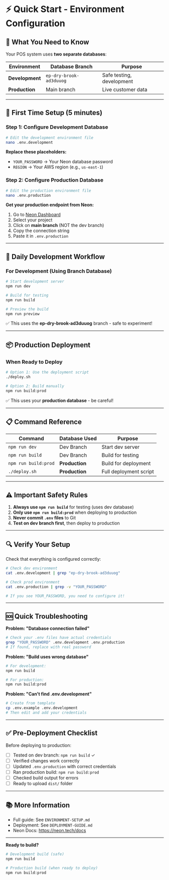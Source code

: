 # ⚡ Quick Start - Environment Configuration

## 🎯 What You Need to Know

Your POS system uses **two separate databases**:

| Environment | Database Branch | Purpose |
|------------|----------------|---------|
| **Development** | `ep-dry-brook-ad3duuog` | Safe testing, development |
| **Production** | Main branch | Live customer data |

---

## 🔧 First Time Setup (5 minutes)

### Step 1: Configure Development Database

```bash
# Edit the development environment file
nano .env.development
```

**Replace these placeholders:**
- `YOUR_PASSWORD` → Your Neon database password
- `REGION` → Your AWS region (e.g., `us-east-1`)

### Step 2: Configure Production Database

```bash
# Edit the production environment file
nano .env.production
```

**Get your production endpoint from Neon:**
1. Go to [Neon Dashboard](https://console.neon.tech)
2. Select your project
3. Click on **main branch** (NOT the dev branch)
4. Copy the connection string
5. Paste it in `.env.production`

---

## 🚀 Daily Development Workflow

### For Development (Using Branch Database)

```bash
# Start development server
npm run dev

# Build for testing
npm run build

# Preview the build
npm run preview
```

✅ This uses the **ep-dry-brook-ad3duuog** branch - safe to experiment!

---

## 📦 Production Deployment

### When Ready to Deploy

```bash
# Option 1: Use the deployment script
./deploy.sh

# Option 2: Build manually
npm run build:prod
```

✅ This uses your **production database** - be careful!

---

## 📋 Command Reference

| Command | Database Used | Purpose |
|---------|--------------|---------|
| `npm run dev` | Dev Branch | Start dev server |
| `npm run build` | Dev Branch | Build for testing |
| `npm run build:prod` | **Production** | Build for deployment |
| `./deploy.sh` | **Production** | Full deployment script |

---

## ⚠️ Important Safety Rules

1. **Always use `npm run build`** for testing (uses dev database)
2. **Only use `npm run build:prod`** when deploying to production
3. **Never commit `.env` files** to Git
4. **Test on dev branch first**, then deploy to production

---

## 🔍 Verify Your Setup

Check that everything is configured correctly:

```bash
# Check dev environment
cat .env.development | grep "ep-dry-brook-ad3duuog"

# Check prod environment  
cat .env.production | grep -v "YOUR_PASSWORD"

# If you see YOUR_PASSWORD, you need to configure it!
```

---

## 🆘 Quick Troubleshooting

**Problem: "Database connection failed"**
```bash
# Check your .env files have actual credentials
grep "YOUR_PASSWORD" .env.development .env.production
# If found, replace with real password
```

**Problem: "Build uses wrong database"**
```bash
# For development:
npm run build

# For production:
npm run build:prod
```

**Problem: "Can't find .env.development"**
```bash
# Create from template
cp .env.example .env.development
# Then edit and add your credentials
```

---

## ✅ Pre-Deployment Checklist

Before deploying to production:

- [ ] Tested on dev branch: `npm run build` ✓
- [ ] Verified changes work correctly
- [ ] Updated `.env.production` with correct credentials
- [ ] Ran production build: `npm run build:prod`
- [ ] Checked build output for errors
- [ ] Ready to upload `dist/` folder

---

## 📚 More Information

- Full guide: See `ENVIRONMENT-SETUP.md`
- Deployment: See `DEPLOYMENT-GUIDE.md`
- Neon Docs: https://neon.tech/docs

---

**Ready to build?**

```bash
# Development build (safe)
npm run build

# Production build (when ready to deploy)
npm run build:prod
```

